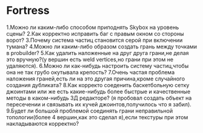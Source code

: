 # Fortress

1.Можно ли каким-либо способом приподнять Skybox на уровень сцены?
2.Как корректно исправить баг с правым окном со стороны ворот?
3.Почему система частиц становится серой при включении тумана?
4.Можно ли каким-либо образом создать грань между точками в probuilder?
5.Как удалить наложенные на друг друга грани,не делая это вручную?(у вершин есть weld vertices,но грани при этом не удаляются).
6.Можно ли как-нибудь настроить систему частиц,чтобы она не так грубо окутывала крепость?
7.Очень частая проблема наложения граней,есть ли на это другая причина,кроме случайного создания дубликата?
8.Как корректо соеденить баскетбольную сетку джоинтами или же есть какие-нибудь более быстрые и качественные методы в каком-нибудь 3Д редакторе?
(я пробовал создать объект на пересечении и связывать их кучей джоинтов,получилось что я забил).
9.Будет ли большой проблемой соединять грани неправильной топологии(более 4 вершин,как это сделал я),если текстуры при этом накладываются корректно?

